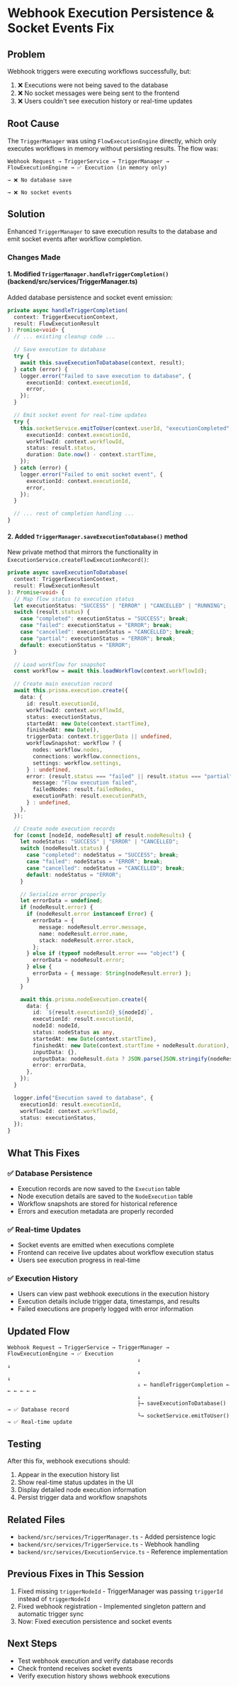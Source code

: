# Webhook Execution Persistence & Socket Events Fix

## Problem
Webhook triggers were executing workflows successfully, but:
1. ❌ Executions were not being saved to the database
2. ❌ No socket messages were being sent to the frontend
3. ❌ Users couldn't see execution history or real-time updates

## Root Cause
The `TriggerManager` was using `FlowExecutionEngine` directly, which only executes workflows in memory without persisting results. The flow was:

```
Webhook Request → TriggerService → TriggerManager → FlowExecutionEngine → ✅ Execution (in memory only)
                                                                         → ❌ No database save
                                                                         → ❌ No socket events
```

## Solution
Enhanced `TriggerManager` to save execution results to the database and emit socket events after workflow completion.

### Changes Made

#### 1. Modified `TriggerManager.handleTriggerCompletion()` (backend/src/services/TriggerManager.ts)
Added database persistence and socket event emission:

```typescript
private async handleTriggerCompletion(
  context: TriggerExecutionContext,
  result: FlowExecutionResult
): Promise<void> {
  // ... existing cleanup code ...

  // Save execution to database
  try {
    await this.saveExecutionToDatabase(context, result);
  } catch (error) {
    logger.error("Failed to save execution to database", {
      executionId: context.executionId,
      error,
    });
  }

  // Emit socket event for real-time updates
  try {
    this.socketService.emitToUser(context.userId, "executionCompleted", {
      executionId: context.executionId,
      workflowId: context.workflowId,
      status: result.status,
      duration: Date.now() - context.startTime,
    });
  } catch (error) {
    logger.error("Failed to emit socket event", {
      executionId: context.executionId,
      error,
    });
  }

  // ... rest of completion handling ...
}
```

#### 2. Added `TriggerManager.saveExecutionToDatabase()` method
New private method that mirrors the functionality in `ExecutionService.createFlowExecutionRecord()`:

```typescript
private async saveExecutionToDatabase(
  context: TriggerExecutionContext,
  result: FlowExecutionResult
): Promise<void> {
  // Map flow status to execution status
  let executionStatus: "SUCCESS" | "ERROR" | "CANCELLED" | "RUNNING";
  switch (result.status) {
    case "completed": executionStatus = "SUCCESS"; break;
    case "failed": executionStatus = "ERROR"; break;
    case "cancelled": executionStatus = "CANCELLED"; break;
    case "partial": executionStatus = "ERROR"; break;
    default: executionStatus = "ERROR";
  }

  // Load workflow for snapshot
  const workflow = await this.loadWorkflow(context.workflowId);

  // Create main execution record
  await this.prisma.execution.create({
    data: {
      id: result.executionId,
      workflowId: context.workflowId,
      status: executionStatus,
      startedAt: new Date(context.startTime),
      finishedAt: new Date(),
      triggerData: context.triggerData || undefined,
      workflowSnapshot: workflow ? {
        nodes: workflow.nodes,
        connections: workflow.connections,
        settings: workflow.settings,
      } : undefined,
      error: (result.status === "failed" || result.status === "partial") ? {
        message: "Flow execution failed",
        failedNodes: result.failedNodes,
        executionPath: result.executionPath,
      } : undefined,
    },
  });

  // Create node execution records
  for (const [nodeId, nodeResult] of result.nodeResults) {
    let nodeStatus: "SUCCESS" | "ERROR" | "CANCELLED";
    switch (nodeResult.status) {
      case "completed": nodeStatus = "SUCCESS"; break;
      case "failed": nodeStatus = "ERROR"; break;
      case "cancelled": nodeStatus = "CANCELLED"; break;
      default: nodeStatus = "ERROR";
    }

    // Serialize error properly
    let errorData = undefined;
    if (nodeResult.error) {
      if (nodeResult.error instanceof Error) {
        errorData = {
          message: nodeResult.error.message,
          name: nodeResult.error.name,
          stack: nodeResult.error.stack,
        };
      } else if (typeof nodeResult.error === "object") {
        errorData = nodeResult.error;
      } else {
        errorData = { message: String(nodeResult.error) };
      }
    }

    await this.prisma.nodeExecution.create({
      data: {
        id: `${result.executionId}_${nodeId}`,
        executionId: result.executionId,
        nodeId: nodeId,
        status: nodeStatus as any,
        startedAt: new Date(context.startTime),
        finishedAt: new Date(context.startTime + nodeResult.duration),
        inputData: {},
        outputData: nodeResult.data ? JSON.parse(JSON.stringify(nodeResult.data)) : undefined,
        error: errorData,
      },
    });
  }

  logger.info("Execution saved to database", {
    executionId: result.executionId,
    workflowId: context.workflowId,
    status: executionStatus,
  });
}
```

## What This Fixes

### ✅ Database Persistence
- Execution records are now saved to the `Execution` table
- Node execution details are saved to the `NodeExecution` table
- Workflow snapshots are stored for historical reference
- Errors and execution metadata are properly recorded

### ✅ Real-time Updates
- Socket events are emitted when executions complete
- Frontend can receive live updates about workflow execution status
- Users see execution progress in real-time

### ✅ Execution History
- Users can view past webhook executions in the execution history
- Execution details include trigger data, timestamps, and results
- Failed executions are properly logged with error information

## Updated Flow

```
Webhook Request → TriggerService → TriggerManager → FlowExecutionEngine → ✅ Execution
                                         ↓                                       ↓
                                         ↓                                       ↓
                                         ↓ ← handleTriggerCompletion ← ← ← ← ← ←
                                         ↓
                                         ├→ saveExecutionToDatabase() → ✅ Database record
                                         └→ socketService.emitToUser() → ✅ Real-time update
```

## Testing
After this fix, webhook executions should:
1. Appear in the execution history list
2. Show real-time status updates in the UI
3. Display detailed node execution information
4. Persist trigger data and workflow snapshots

## Related Files
- `backend/src/services/TriggerManager.ts` - Added persistence logic
- `backend/src/services/TriggerService.ts` - Webhook handling
- `backend/src/services/ExecutionService.ts` - Reference implementation

## Previous Fixes in This Session
1. Fixed missing `triggerNodeId` - TriggerManager was passing `triggerId` instead of `triggerNodeId`
2. Fixed webhook registration - Implemented singleton pattern and automatic trigger sync
3. Now: Fixed execution persistence and socket events

## Next Steps
- Test webhook execution and verify database records
- Check frontend receives socket events
- Verify execution history shows webhook executions
